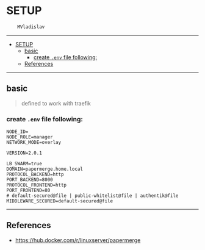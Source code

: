 # SETUP

```sh
    MVladislav
```

---

- [SETUP](#setup)
  - [basic](#basic)
    - [create `.env` file following:](#create-env-file-following)
  - [References](#references)

---

## basic

> defined to work with traefik

### create `.env` file following:

```env
NODE_ID=
NODE_ROLE=manager
NETWORK_MODE=overlay

VERSION=2.0.1

LB_SWARM=true
DOMAIN=papermerge.home.local
PROTOCOL_BACKEND=http
PORT_BACKEND=8000
PROTOCOL_FRONTEND=http
PORT_FRONTEND=80
# default-secured@file | public-whitelist@file | authentik@file
MIDDLEWARE_SECURED=default-secured@file
```

---

## References

- <https://hub.docker.com/r/linuxserver/papermerge>
